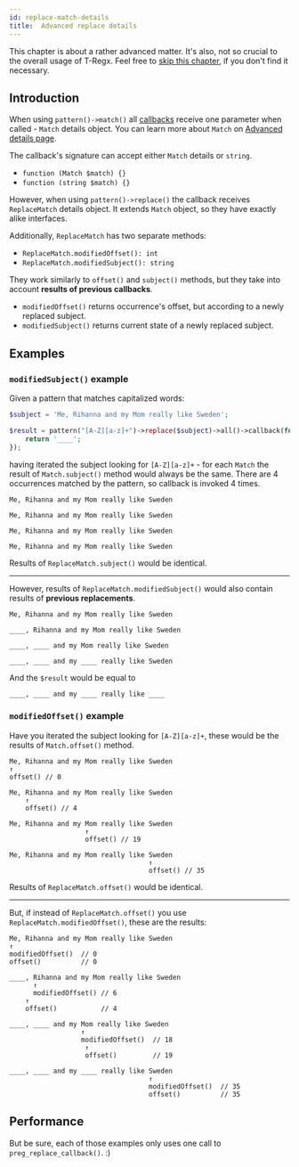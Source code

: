 ```yaml
---
id: replace-match-details
title:  Advanced replace details
---
```


This chapter is about a rather advanced matter. It's also, not so crucial to the overall usage of T-Regx. Feel free to 
[skip this chapter](match-details.md), if you don't find it necessary.

## Introduction

When using `pattern()->match()` all [callbacks](match-for-each.md) receive one parameter when called - `Match` details 
object. You can learn more about `Match` on [Advanced details page](match-details.md).

The callback's signature can accept either `Match` details or `string`. 

 - `function (Match $match) {}`
 - `function (string $match) {}`

However, when using `pattern()->replace()` the callback receives `ReplaceMatch` details object. It extends `Match` object,
so they have exactly alike interfaces.

Additionally, `ReplaceMatch` has two separate methods:

 - `ReplaceMatch.modifiedOffset(): int`
 - `ReplaceMatch.modifiedSubject(): string`

They work similarly to `offset()` and `subject()` methods, but they take into account **results of previous callbacks**.

 - `modifiedOffset()` returns occurrence's offset, but according to a newly replaced subject.
 - `modifiedSubject()` returns current state of a newly replaced subject.

## Examples

### `modifiedSubject()` example

Given a pattern that matches capitalized words:

```php
$subject = 'Me, Rihanna and my Mom really like Sweden';

$result = pattern("[A-Z][a-z]+")->replace($subject)->all()->callback(function () {
    return '____';
});
```

having iterated the subject looking for `[A-Z][a-z]+` - for each `Match` the result of `Match.subject()` method would 
always be the same. There are 4 occurrences matched by the pattern, so callback is invoked 4 times.

```text
Me, Rihanna and my Mom really like Sweden
```
```text
Me, Rihanna and my Mom really like Sweden
```
```text
Me, Rihanna and my Mom really like Sweden
```
```text
Me, Rihanna and my Mom really like Sweden
```
Results of `ReplaceMatch.subject()` would be identical.

---

However, results of `ReplaceMatch.modifiedSubject()` would also contain results of **previous replacements**.

```text
Me, Rihanna and my Mom really like Sweden
```
```text
____, Rihanna and my Mom really like Sweden
```
```text
____, ____ and my Mom really like Sweden
```
```text
____, ____ and my ____ really like Sweden
```

And the `$result` would be equal to
```text
____, ____ and my ____ really like ____
```

### `modifiedOffset()` example

Have you iterated the subject looking for `[A-Z][a-z]+`, these would be the results of `Match.offset()` method.

```text
Me, Rihanna and my Mom really like Sweden
↑
offset() // 0
```
```text
Me, Rihanna and my Mom really like Sweden
    ↑
    offset() // 4
```
```text
Me, Rihanna and my Mom really like Sweden
                   ↑
                   offset() // 19
```
```text
Me, Rihanna and my Mom really like Sweden
                                   ↑
                                   offset() // 35
```

Results of `ReplaceMatch.offset()` would be identical.

---

But, if instead of `ReplaceMatch.offset()` you use `ReplaceMatch.modifiedOffset()`, these are the results:

```text
Me, Rihanna and my Mom really like Sweden
↑ 
modifiedOffset()  // 0
offset()          // 0
```
```text
____, Rihanna and my Mom really like Sweden
      ↑ 
      modifiedOffset() // 6
    ↑ 
    offset()           // 4
```
```text
____, ____ and my Mom really like Sweden
                  ↑ 
                  modifiedOffset()  // 18
                   ↑ 
                   offset()         // 19
```
```text
____, ____ and my ____ really like Sweden
                                   ↑ 
                                   modifiedOffset()  // 35
                                   offset()          // 35
```

## Performance

But be sure, each of those examples only uses one call to `preg_replace_callback()`. :)
